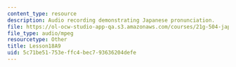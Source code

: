 ```yaml
---
content_type: resource
description: Audio recording demonstrating Japanese pronunciation.
file: https://ol-ocw-studio-app-qa.s3.amazonaws.com/courses/21g-504-japanese-iv-spring-2009/5c71be51753effc4bec793636204defe_Lesson18A9.mp3
file_type: audio/mpeg
resourcetype: Other
title: Lesson18A9
uid: 5c71be51-753e-ffc4-bec7-93636204defe
---
```

